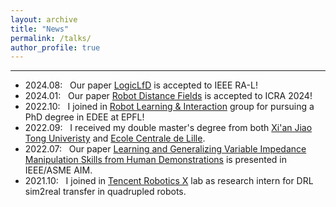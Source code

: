 ```yaml
---
layout: archive
title: "News"
permalink: /talks/
author_profile: true
---
```

---
- 2024.08: &nbsp; Our paper [LogicLfD](https://ieeexplore.ieee.org/abstract/document/10569055/) is accepted to IEEE RA-L!
- 2024.01: &nbsp; Our paper [Robot Distance Fields](https://arxiv.org/pdf/2307.00533) is accepted to ICRA 2024!
- 2022.10: &nbsp; I joined in [Robot Learning & Interaction](https://www.idiap.ch/en/scientific-research/robot-learning-and-interaction) group for pursuing a PhD degree in EDEE at EPFL!
- 2022.09: &nbsp; I received my double master's degree from both [Xi'an Jiao Tong Univeristy](http://en.xjtu.edu.cn/) and [Ecole Centrale de Lille](https://centralelille.fr/).
- 2022.07: &nbsp; Our paper [Learning and Generalizing Variable Impedance Manipulation Skills from Human Demonstrations](https://ieeexplore.ieee.org/abstract/document/9863389) is presented in IEEE/ASME AIM.
- 2021.10: &nbsp; I joined in [Tencent Robotics X](https://ai.tencent.com/ailab/en/index) lab as research intern for DRL sim2real transfer in quadrupled robots.